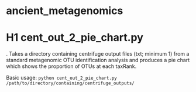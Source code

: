 # ancient_metagenomics

# H1 cent_out_2_pie_chart.py
. Takes a directory containing centrifuge output files (txt; minimum 1) from a standard metagenomic OTU identification analysis and produces a pie chart which shows the proportion of OTUs at each taxRank.

Basic usage: `python cent_out_2_pie_chart.py /path/to/directory/containing/centrifuge_outputs/`
